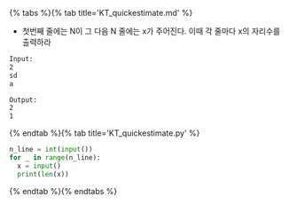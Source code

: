 {% tabs %}{% tab title='KT_quickestimate.md' %}

* 첫번째 줄에는 N이 그 다음 N 줄에는 x가 주어진다. 이때 각 줄마다 x의 자리수를 출력하라

```txt
Input:
2
sd
a

Output:
2
1
```

{% endtab %}{% tab title='KT_quickestimate.py' %}

```py
n_line = int(input())
for _ in range(n_line):
  x = input()
  print(len(x))
```

{% endtab %}{% endtabs %}
